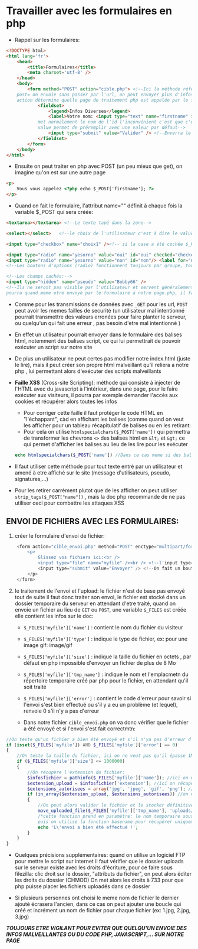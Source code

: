 # Travailler avec les formulaires en php

+ Rappel sur les formulaires:
```html
<!DOCTYPE html>
<html lang='fr'>
    <head>
        <title>Formulaires</title>
        <meta charset='utf-8' />
    </head>
    <body>
        <form method="POST" action="cible.php"> <!--Ici la méthode réfère à la manière d'envoyer le formulaire
    post= on envoie sans passer par l'url, on peut envoyer plus d'infos, get: on envoie en passant par l'url, plus limité
    action détermine quelle page de traitement php est appelée par le formulaire-->
            <fieldset>
                <legend>Infos Diverses</legend>
                <label>Votre nom: <input type="text" name="firstname" id="firstname" value="Bob" /></label> <!--Si on fait comme ça (l'input directement dans le label, on a alors pas besoin de l'attribut for="" dans lequel on
            met normalement le nom de l'id l'inconvénient c'est que c'est moins maléable en css je pense, label permet surtout de pouvoir cliquer sur le label pour valider la case à cocher dans le cas des cases à cocher par exemple name réfère au nom qui sera utilisé pour le php, notemment pour les variables (dans le $_POST par exemple)
            value permet de préremplir avec une valeur par défaut-->
                <input type="submit" value="Valider" /> <!--Enverra le formulaire à la page chosie dans action avec la méthode contenue dans method-->
            </fieldset>
        </form>
    </body>
</html>
```

+ Ensuite on peut traiter en php avec POST (un peu mieux que get), on imagine qu'on est sur une autre page
```html
<p>
    Vous vous appelez <?php echo $_POST['firstname']; ?>
</p>
``` 

+ Quand on fait le formulaire, l'attribut name="" définit à chaque fois la variable $_POST qui sera créée:
```html
<textarea></textarea> <!--Le texte tapé dans la zone-->

<select></select>   <!--le choix de l'utilisateur c'est à dire le value="" de <option></option>-->

<input type="checkbox" name="choix1" /><!-- si la case a été cochée $_POST[choix1] renverra "on", sinon $_POST[choix1] n'existera pas-->

<input type="radio" name="yesorno" value="oui" id="oui" checked="checked" /> <label for="oui">Oui</label>
<input type="radio" name="yesorno" value="non" id="non"/> <label for="non">Non</label>
<!--Les boutons d'options (radio) fonctionnent toujours par groupe, tous les boutons d'un meme groupe doit avoir le meme name="", la variable $_POST[yesorno] aura la valeur du bouton choisi par le visiteur -->

<!--Les champs cachés:-->
<input type="hidden" name="pseudo" value="Bobby66" />
<!--Ils ne seront pas visible par l'utilisateur et servent généralement à transmettre des infos fixes ainsi le contenu de l'input ne sera pas visible mais 
pourra quand meme etre envoyé par le formulaire à notre page.php, il faut tout de meme faire attention, malgré qu'ils soient cachés ils peuvent nénanmoins etre vu par quelqu'un qui lirait le code source, il faut donc leur accorder la meme importance de securite qu'a n'importe quel champs-->
``` 

+ Comme pour les transmissions de données avec ``_GET`` pour les url, ``POST`` peut avoir les memes failles de securité (un utilisateur mal intentionné pourrait transmettre des valeurs erronées pour faire planter le serveur, ou quelqu'un qui fait une erreur , pas besoin d'etre mal intentionné )

+ En effet un utilisateur pourrait envoyer dans le formulaire des balises html, notemment des balises script, ce qui lui permettrait de pouvoir exécuter un script sur notre site 
+ De plus un utilisateur ne peut certes pas modifier notre index.html (juste le lire), mais il peut créer son propre html malveillant qu'il reliera a notre php , lui permettant alors d'exécuter des scripts malveillants 


+ **Faille XSS** (Cross-site Scripting): méthode qui consiste à injecter de l'HTML avec du javascript à l'intérieur, dans une page, pour le faire exécuter aux visiteurs, il pourra par exemple demander l'accès aux cookies et récupérer alors toutes les infos 
    - Pour corriger cette faille il faut protéger le code HTML en "l'échappant", càd en affichant les balises (comme quand on veut les afficher pour un tableau récapitulatif de balises ou en les retirant:
    - Pour cela on utilise ``htmlspecialchars($_POST['name'])`` qui permettra de transformer les chevrons ``<>`` des balises html en ``&lt;`` et ``&gt;`` ce qui permet d'afficher les balises au lieu de les lire pour les exécuter 
    ```php 
    echo htmlspecialchars($_POST['name']) //Dans ce cas meme si des balises on été tapés elle s'afficheront au lieu d'etre interprétées
    ```

+ Il faut utiliser cette méthode pour tout texte entré par un utilisateur et amené à etre affiché sur le site (message d'utilisateurs, pseudo, signatures,...) 

+ Pour les retirer carrément plutot que de les afficher on peut utiliser ``strip_tags($_POST["name"])`` , mais la doc php recommande de ne pas utiliser ceci pour combattre les attaques XSS 


## ENVOI DE FICHIERS AVEC LES FORMULAIRES:

1. créer le formulaire d'envoi de fichier:
```php
    <form action="cible_envoi.php" method="POST" enctype="multipart/form-data"> <!--enctype="" est un attribut à ajouter à un formulaire, quand l'un des input permet d'envoyer un formulaire, ainsi le navigateur sait qu'il devra envoyer des fichiers-->
        <p>
            Glissez vos fichiers ici:<br />
            <input type="file" name="myfile" /><br /> <!--l'input type="file" permet à l'utilisateur d'envoyer des fichiers-->
            <input type="submit" value="Envoyer" /> <!--On fait un bouton submit bien entendu-->
        </p>
    </form>
```

2. le traitement de l'envoi et l'upload: le fichier n'est de base pas envoyé tout de suite il faut donc traiter son envoi, le fichier est stocké dans un dossier temporaire du serveur en attendant d'etre traité, quand on envoie un fichier au lieu de ``GET`` ou ``POST``, une variable ``$_FILES`` est créée elle contient les infos sur le doc:
    - ``$_FILES['myfile']['name']`` : contient le nom du fichier du visiteur 
    - ``$_FILES['myfile']['type']`` : indique le type de fichier, ex: pour une image gif: image/gif
    - ``$_FILES['myfile']['size']`` : indique la taille du fichier en octets , par défaut en php impossible d'envoyer un fichier de plus de 8 Mo 
    - ``$_FILES['myfile']['tmp_name']`` : indique le nom  et l'emplacmetn du répertoire temporaire créé par php pour le fichier, en attendant qu'il soit traité 
    - ``$_FILES['myfile']['error']`` : contient le code d'erreur pour savoir si l'envoi s'est bien effectué ou s'il y a eu un problème (et lequel), renvoie 0 s'il n'y a pas d'erreur

    - Dans notre fichier ``cible_envoi.php`` on va donc vérifier que le fichier a été envoyé et si l'envoi s'est fait correctmtn:

```php
//On teste qu'un fichier a bien été envoyé et s'il n'ya pas d'erreur d'envoi:
if (isset($_FILES['myfile']) AND $_FILES['myfile']['error'] == 0)
{
    //On teste la taille du fichier, ici on ne veut pas qu'il épasse 1Mo
    if ($_FILES['myfile']['size'] <= 1000000)
    {
        //On récupère l'extension du fichier:
        $infosfichier = pathinfo($_FILES['myfile']['name']); //ici on utilise pathinfo() qui renvoie une array contenant des infos, notemment l'extension de fichier
        $extension_upload = $infosfichier['extension']; //ici on récupère l'info de l'extension dans une variable
        $extensions_autorisees = array('jpg', 'jpeg', 'gif', 'png'); //On créé une array qui liste toutes les extensions autorisées
        if (in_array($extension_upload, $extensions_autorisees)) //on vérifie si notre extension est comprise dans la liste d'extensions autorisées avec in_array() qui prend en paramètres: l'extension recherchée, la liste où rechercher
        {
            //On peut alors valider le fichier et le stocker définitivement:
            move_uploaded_file($_FILES['myfile']['tmp_name'], 'uploads/' . basename($_FILES['myfile']['name']));
            /*cette fonction prend en paramètre: le nom temporaire sous lequel le fichier est stocké, le nouveau nom (chemin d'accès compris) qu'on souhaite lui donner, ici on souhiate le mettre dans un dossier 'uploads/'
            puis on utilise la fonction basename pour récupérer uniquement le nom du fichier et son extension (autrement on aurait le path complet; c:/dossier/fichier.ext, là on aura que fichier.ext)*/
            echo 'L\'envoi a bien été effectué !';
        }
    }
}
```
+ Quelques précisions supplémentaires: quand on utilise un logiciel FTP  pour mettre le script sur internet il faut vérifier que le dossier uploads sur le serveur existe avec les droits d'écriture, pour ce faire sous filezilla: clic droit sur le dossier, "attributs du fichier", on peut alors éditer les droits du dossier (CHMOD) On met alors les droits à 733 pour que php puisse placer les fichiers uploadés dans ce dossier 

+ Si plusieurs personnes ont choisi le meme nom de fichier le dernier ajouté écrasera l'ancien, dans ce cas on peut ajouter une boucle qui créé et incrément un nom de fichier pour chaque fichier (ex: 1.jpg, 2.jpg, 3.jpg)

**_TOUJOURS ETRE VIGILANT POUR EVITER QUE QUELQU'UN ENVOIE DES INFOS MALVEILLANTES OU DU CODE PHP, JAVASCRIPT,... SUR NOTRE PAGE_** 
